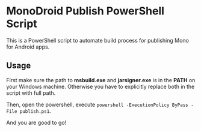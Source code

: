 MonoDroid Publish PowerShell Script
==================================

This is a PowerShell script to automate build process for publishing Mono for Android apps.

Usage
-----

First make sure the path to **msbuild.exe** and **jarsigner.exe** is in the **PATH** on your Windows machine. Otherwise you have to explicitly replace both in the script with full path.

Then, open the powershell, execute `powershell -ExecutionPolicy ByPass -File publish.ps1`.

And you are good to go!

